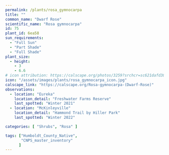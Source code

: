 ```yaml
---
permalink: /plants/rosa_gymnocarpa
title: ""
common_name: "Dwarf Rose" 
scientific_name: "Rosa gymnocarpa"
id: 75
plant_id: 6ea58
sun_requirements:
  - "Full Sun"
  - "Part Shade"
  - "Full Shade"
plant_size:
  - height: 
    - 3
    - 6.6
# icon attribution: https://calscape.org/photos/3259?srchcr=sc621dafd38ed45 
icon: "/assets/images/plants/rosa_gymnocarpa_icon.jpg" 
calscape_link: "https://calscape.org/Rosa-gymnocarpa-(Dwarf-Rose)"
observations: 
  - location: "Eureka"
    location_detail: "Freshwater Farms Reserve"
    last_spotted: "Winter 2021"
  - location: "McKinleyville"
    location_detail: "Hammond Trail by Hiller Park" 
    last_spotted: "Winter 2022"

categories: [ "Shrubs", "Rosa" ]

tags: ["Humboldt_County_Native",
       "CNPS_master_inventory"
      ]
---
```


